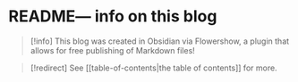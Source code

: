 # README— info on this blog
>[!info]
>This blog was created in Obsidian via Flowershow, a plugin that allows for free publishing of Markdown files!

>[!redirect]
>See [[table-of-contents|the table of contents]] for more.